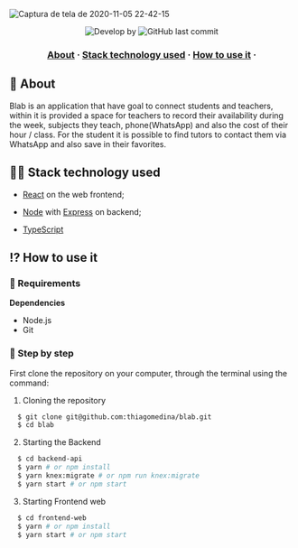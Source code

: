 
![Captura de tela de 2020-11-05 22-42-15](https://user-images.githubusercontent.com/51326247/98315995-4d85f400-1fb8-11eb-8712-2a32dc29078a.png)


<p align="center">
  <img alt="Develop by" src="https://img.shields.io/badge/Develop%20by-Thiago%20Medina-blue?style=flat&logo=Awesome-Lists">
  <img alt="GitHub last commit" src="https://img.shields.io/github/last-commit/thiagomedina/proffy?color=informational&style=flat&logo=GitHub-Actions">
 
<p>

<h3 align="center">
  <a href="#-sobre">About</a>
  <span> · </span>
  <a href="#-tecnologias-utilizadas">Stack technology used</a>
  <span> · </span>
  <a href="#-como-usar">How to use it</a>
  <span> · </span>
</h3>

## 💭 About

Blab is an application that have goal to connect students and teachers, within it is provided a space for teachers to record their availability during the week, subjects they teach, phone(WhatsApp) and also the cost of their hour / class. For the student it is possible to find tutors to contact them via WhatsApp and also save in their favorites.


## 👨‍💻 Stack technology used

- <a href="https://reactjs.org/" target="_blank" rel="noopener">React</a> on the web frontend;

- <a href="https://nodejs.org/en/" target="_blank" rel="noopener">Node</a> with <a href="https://expressjs.com/" target="_blank" rel="noopener">Express</a> on backend;
- <a href="https://www.typescriptlang.org/" target="_blank" rel="noopener">TypeScript</a>

## ⁉ How to use it

### 🤔 Requirements

**Dependencies**

- Node.js 
- Git

### 📝 Step by step

First clone the repository on your computer, through the terminal using the command:

1. Cloning the repository

```sh 
  $ git clone git@github.com:thiagomedina/blab.git
  $ cd blab
```

2. Starting the Backend

```sh
  $ cd backend-api
  $ yarn # or npm install
  $ yarn knex:migrate # or npm run knex:migrate
  $ yarn start # or npm start
```

3. Starting Frontend web

```sh
  $ cd frontend-web
  $ yarn # or npm install
  $ yarn start # or npm start
```

